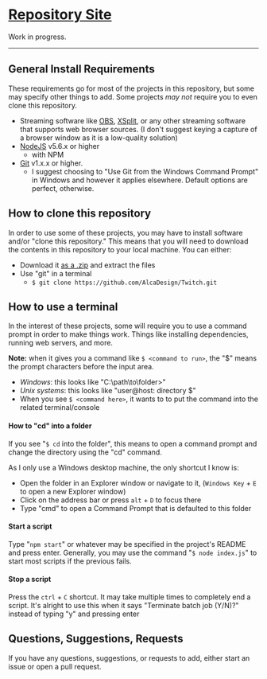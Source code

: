 # [Repository Site](https://alcadesign.github.io/Twitch/)
Work in progress.

---

## General Install Requirements

These requirements go for most of the projects in this repository, but some may specify other things to add. Some projects *may not* require you to even clone this repository.

- Streaming software like [OBS](https://obsproject.com/), [XSplit](https://www.xsplit.com/), or any other streaming software that supports web browser sources. (I don't suggest keying a capture of a browser window as it is a low-quality solution)
- [NodeJS](http://nodejs.org/) v5.6.x or higher
	- with NPM
- [Git](https://git-scm.com/download/) v1.x.x or higher.
	- I suggest choosing to "Use Git from the Windows Command Prompt" in Windows and however it applies elsewhere. Default options are perfect, otherwise.

## How to clone this repository

In order to use some of these projects, you may have to install software and/or "clone this repository." This means that you will need to download the contents in this repository to your local machine. You can either:
- Download it [as a .zip](https://github.com/AlcaDesign/Twitch/archive/gh-pages.zip) and extract the files
- Use "git" in a terminal
	- `$ git clone https://github.com/AlcaDesign/Twitch.git`

## How to use a terminal

In the interest of these projects, some will require you to use a command prompt in order to make things work. Things like installing dependencies, running web servers, and more.

**Note:** when it gives you a command like `$ <command to run>`, the "$" means the prompt characters before the input area.

- *Windows*: this looks like "C:\path\to\folder>"
- *Unix systems*: this looks like "user@host: directory $"
- When you see `$ <command here>`, it wants to to put the command into the related terminal/console

#### How to "cd" into a folder
If you see "`$ cd` into the folder", this means to open a command prompt and change the directory using the "cd" command.

As I only use a Windows desktop machine, the only shortcut I know is:

- Open the folder in an Explorer window or navigate to it, (`Windows Key` + `E` to open a new Explorer window)
- Click on the address bar or press `alt` + `D` to focus there
- Type "cmd" to open a Command Prompt that is defaulted to this folder

#### Start a script
Type "`npm start`" or whatever may be specified in the project's README and press enter. Generally, you may use the command "`$ node index.js`" to start most scripts if the previous fails.

#### Stop a script
Press the `ctrl` + `C` shortcut. It may take multiple times to completely end a script. It's alright to use this when it says "Terminate batch job (Y/N)?" instead of typing "y" and pressing enter


## Questions, Suggestions, Requests

If you have any questions, suggestions, or requests to add, either start an issue or open a pull request.
